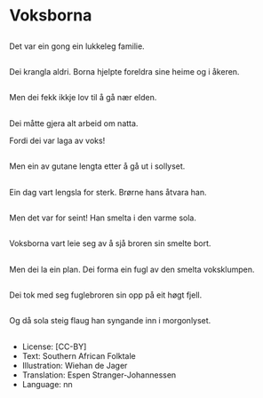 # Voksborna

##
Det var ein gong ein lukkeleg familie.

##
Dei krangla aldri. Borna hjelpte foreldra sine heime og i åkeren.

##
Men dei fekk ikkje lov til å gå nær elden.

##
Dei måtte gjera alt arbeid om natta.

Fordi dei var laga av voks!

##
Men ein av gutane lengta etter å gå ut i sollyset.

##
Ein dag vart lengsla for sterk. Brørne hans åtvara han.

##
Men det var for seint! Han smelta i den varme sola.

##
Voksborna vart leie seg av å sjå broren sin smelte bort.

##
Men dei la ein plan. Dei forma ein fugl av den smelta voksklumpen.

##
Dei tok med seg fuglebroren sin opp på eit høgt fjell.

##
Og då sola steig flaug han syngande inn i morgonlyset.

##
* License: [CC-BY]
* Text: Southern African Folktale
* Illustration: Wiehan de Jager
* Translation: Espen Stranger-Johannessen
* Language: nn
